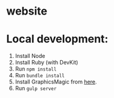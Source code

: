 # website

# Local development:
 1. Install Node
 2. Install Ruby (with DevKit)
 3. Run `npm install`
 4. Run `bundle install`
 5. Install GraphicsMagic from [here](https://sourceforge.net/projects/graphicsmagick/files/graphicsmagick-binaries/1.3.28/GraphicsMagick-1.3.28-Q8-win64-dll.exe/download).
 6. Run `gulp server`
